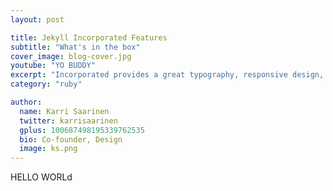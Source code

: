 ```yaml
---
layout: post

title: Jekyll Incorporated Features
subtitle: "What's in the box"
cover_image: blog-cover.jpg
youtube: "YO BUDDY"
excerpt: "Incorporated provides a great typography, responsive design, author details, semantic markup and more."
category: "ruby"

author:
  name: Karri Saarinen
  twitter: karrisaarinen
  gplus: 100687498195339762535
  bio: Co-founder, Design
  image: ks.png
---
```



HELLO WORLd